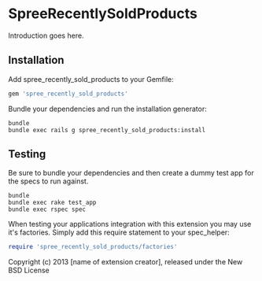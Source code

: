 SpreeRecentlySoldProducts
=========================

Introduction goes here.

Installation
------------

Add spree_recently_sold_products to your Gemfile:

```ruby
gem 'spree_recently_sold_products'
```

Bundle your dependencies and run the installation generator:

```shell
bundle
bundle exec rails g spree_recently_sold_products:install
```

Testing
-------

Be sure to bundle your dependencies and then create a dummy test app for the specs to run against.

```shell
bundle
bundle exec rake test_app
bundle exec rspec spec
```

When testing your applications integration with this extension you may use it's factories.
Simply add this require statement to your spec_helper:

```ruby
require 'spree_recently_sold_products/factories'
```

Copyright (c) 2013 [name of extension creator], released under the New BSD License
